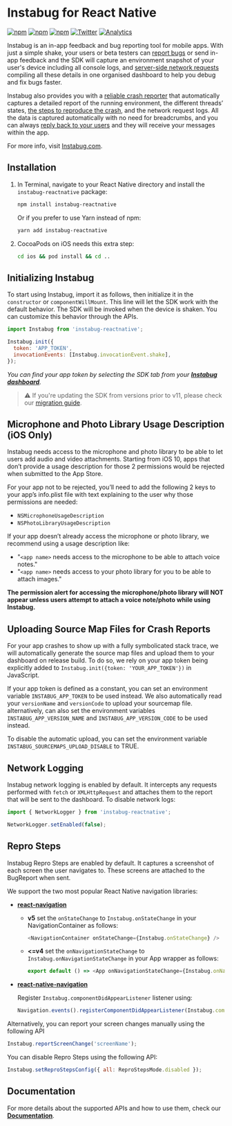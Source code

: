 # Instabug for React Native

[![npm](https://img.shields.io/npm/v/instabug-reactnative.svg)](https://www.npmjs.com/package/instabug-reactnative)
[![npm](https://img.shields.io/npm/dt/instabug-reactnative.svg)](https://www.npmjs.com/package/instabug-reactnative)
[![npm](https://img.shields.io/npm/l/instabug-reactnative.svg)](https://github.com/Instabug/instabug-reactnative/blob/master/LICENSE)
[![Twitter](https://img.shields.io/badge/twitter-@Instabug-blue.svg)](https://twitter.com/Instabug)
[![Analytics](https://instabug-ga.appspot.com/UA-41982088-6/github/Instabug/instabug-reactnative?pixel)](https://instabug.com)

Instabug is an in-app feedback and bug reporting tool for mobile apps. With just a simple shake, your users or beta testers can [report bugs](https://instabug.com/bug-reporting) or send in-app feedback and the SDK will capture an environment snapshot of your user's device including all console logs, and [server-side network requests](https://instabug.com/network-logging) compiling all these details in one organised dashboard to help you debug and fix bugs faster.

Instabug also provides you with a [reliable crash reporter](https://instabug.com/crash-reporting) that automatically captures a detailed report of the running environment, the different threads’ states, [the steps to reproduce the crash](https://instabug.com/user-steps), and the network request logs. All the data is captured automatically with no need for breadcrumbs, and you can always [reply back to your users](https://instabug.com/in-app-chat) and they will receive your messages within the app.

For more info, visit [Instabug.com](https://www.instabug.com).

## Installation

1. In Terminal, navigate to your React Native directory and install the `instabug-reactnative` package:

   ```bash
   npm install instabug-reactnative
   ```

   Or if you prefer to use Yarn instead of npm:

   ```bash
   yarn add instabug-reactnative
   ```

2. CocoaPods on iOS needs this extra step:

   ```bash
   cd ios && pod install && cd ..
   ```

## Initializing Instabug

To start using Instabug, import it as follows, then initialize it in the `constructor` or `componentWillMount`. This line will let the SDK work with the default behavior. The SDK will be invoked when the device is shaken. You can customize this behavior through the APIs.

```javascript
import Instabug from 'instabug-reactnative';

Instabug.init({
  token: 'APP_TOKEN',
  invocationEvents: [Instabug.invocationEvent.shake],
});
```

_You can find your app token by selecting the SDK tab from your [**Instabug dashboard**](https://dashboard.instabug.com)._

> :warning: If you're updating the SDK from versions prior to v11, please check our [migration guide](https://docs.instabug.com/docs/react-native-migration-guide).

## Microphone and Photo Library Usage Description (iOS Only)

Instabug needs access to the microphone and photo library to be able to let users add audio and video attachments. Starting from iOS 10, apps that don’t provide a usage description for those 2 permissions would be rejected when submitted to the App Store.

For your app not to be rejected, you’ll need to add the following 2 keys to your app’s info.plist file with text explaining to the user why those permissions are needed:

- `NSMicrophoneUsageDescription`
- `NSPhotoLibraryUsageDescription`

If your app doesn’t already access the microphone or photo library, we recommend using a usage description like:

- "`<app name>` needs access to the microphone to be able to attach voice notes."
- "`<app name>` needs access to your photo library for you to be able to attach images."

**The permission alert for accessing the microphone/photo library will NOT appear unless users attempt to attach a voice note/photo while using Instabug.**

## Uploading Source Map Files for Crash Reports

For your app crashes to show up with a fully symbolicated stack trace, we will automatically generate the source map files and upload them to your dashboard on release build. To do so, we rely on your app token being explicitly added to `Instabug.init({token: 'YOUR_APP_TOKEN'})` in JavaScript.

If your app token is defined as a constant, you can set an environment variable `INSTABUG_APP_TOKEN` to be used instead.
We also automatically read your `versionName` and `versionCode` to upload your sourcemap file. alternatively, can also set the environment variables `INSTABUG_APP_VERSION_NAME` and `INSTABUG_APP_VERSION_CODE` to be used instead.

To disable the automatic upload, you can set the environment variable `INSTABUG_SOURCEMAPS_UPLOAD_DISABLE` to TRUE.

## Network Logging

Instabug network logging is enabled by default. It intercepts any requests performed with `fetch` or `XMLHttpRequest` and attaches them to the report that will be sent to the dashboard. To disable network logs:

```javascript
import { NetworkLogger } from 'instabug-reactnative';
```

```javascript
NetworkLogger.setEnabled(false);
```

## Repro Steps

Instabug Repro Steps are enabled by default. It captures a screenshot of each screen the user navigates to. These screens are attached to the BugReport when sent.

We support the two most popular React Native navigation libraries:

- **[react-navigation](https://github.com/react-navigation/react-navigation)**

  - **v5**
    set the `onStateChange` to `Instabug.onStateChange` in your NavigationContainer as follows:

    ```javascript
    <NavigationContainer onStateChange={Instabug.onStateChange} />
    ```

  - **<=v4**
    set the `onNavigationStateChange` to `Instabug.onNavigationStateChange` in your App wrapper as follows:

    ```javascript
    export default () => <App onNavigationStateChange={Instabug.onNavigationStateChange} />;
    ```

- **[react-native-navigation](https://github.com/wix/react-native-navigation)**

  Register `Instabug.componentDidAppearListener` listener using:

  ```javascript
  Navigation.events().registerComponentDidAppearListener(Instabug.componentDidAppearListener);
  ```

Alternatively, you can report your screen changes manually using the following API

```javascript
Instabug.reportScreenChange('screenName');
```

You can disable Repro Steps using the following API:

```javascript
Instabug.setReproStepsConfig({ all: ReproStepsMode.disabled });
```

## Documentation

For more details about the supported APIs and how to use them, check our [**Documentation**](https://docs.instabug.com/docs/react-native-overview).
